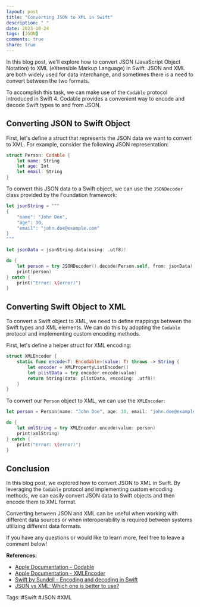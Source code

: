 ```yaml
---
layout: post
title: "Converting JSON to XML in Swift"
description: " "
date: 2023-10-24
tags: [JSON]
comments: true
share: true
---
```


In this blog post, we'll explore how to convert JSON (JavaScript Object Notation) to XML (eXtensible Markup Language) in Swift. JSON and XML are both widely used for data interchange, and sometimes there is a need to convert between the two formats.

To accomplish this task, we can make use of the `Codable` protocol introduced in Swift 4. Codable provides a convenient way to encode and decode Swift types to and from JSON.

## Converting JSON to Swift Object

First, let's define a struct that represents the JSON data we want to convert to XML. For example, consider the following JSON representation:

```swift
struct Person: Codable {
    let name: String
    let age: Int
    let email: String
}
```

To convert this JSON data to a Swift object, we can use the `JSONDecoder` class provided by the Foundation framework:

```swift
let jsonString = """
{
    "name": "John Doe",
    "age": 30,
    "email": "john.doe@example.com"
}
"""

let jsonData = jsonString.data(using: .utf8)!

do {
    let person = try JSONDecoder().decode(Person.self, from: jsonData)
    print(person)
} catch {
    print("Error: \(error)")
}
```

## Converting Swift Object to XML

To convert a Swift object to XML, we need to define mappings between the Swift types and XML elements. We can do this by adopting the `Codable` protocol and implementing custom encoding methods.

First, let's define a helper struct for XML encoding:

```swift
struct XMLEncoder {
    static func encode<T: Encodable>(value: T) throws -> String {
        let encoder = XMLPropertyListEncoder()
        let plistData = try encoder.encode(value)
        return String(data: plistData, encoding: .utf8)!
    }
}
```

To convert our `Person` object to XML, we can use the `XMLEncoder`:

```swift
let person = Person(name: "John Doe", age: 30, email: "john.doe@example.com")

do {
    let xmlString = try XMLEncoder.encode(value: person)
    print(xmlString)
} catch {
    print("Error: \(error)")
}
```

## Conclusion

In this blog post, we explored how to convert JSON to XML in Swift. By leveraging the `Codable` protocol and implementing custom encoding methods, we can easily convert JSON data to Swift objects and then encode them to XML format.

Converting between JSON and XML can be useful when working with different data sources or when interoperability is required between systems utilizing different data formats. 

If you have any questions or would like to learn more, feel free to leave a comment below!

**References:**
- [Apple Documentation - Codable](https://developer.apple.com/documentation/foundation/archives_and_serialization/encoding_and_decoding_custom_types)
- [Apple Documentation - XMLEncoder](https://developer.apple.com/documentation/foundation/xmlencoder) 
- [Swift by Sundell - Encoding and decoding in Swift](https://www.swiftbysundell.com/basics/encoding-decoding/)
- [JSON vs XML: Which one is better to use?](https://www.altexsoft.com/blog/engineering/json-vs-xml-which-one-to-choose-for-my-data/)

Tags: #Swift #JSON #XML